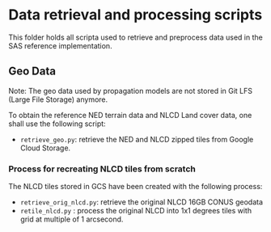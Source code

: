 # Data retrieval and processing scripts

This folder holds all scripta used to retrieve and preprocess data used in the
SAS reference implementation.

## Geo Data

Note: The geo data used by propagation models are not stored in Git LFS
(Large File Storage) anymore.

To obtain the reference NED terrain data and NLCD Land cover data, one shall
use the following script:

 - `retrieve_geo.py`: retrieve the NED and NLCD zipped tiles from Google Cloud Storage.
 
     
### Process for recreating NLCD tiles from scratch

The NLCD tiles stored in GCS have been created with the following process:

 - `retrieve_orig_nlcd.py`: retrieve the original NLCD 16GB CONUS geodata
 - `retile_nlcd.py` : process the original NLCD into 1x1 degrees tiles with grid
   at multiple of 1 arcsecond.
      
   
